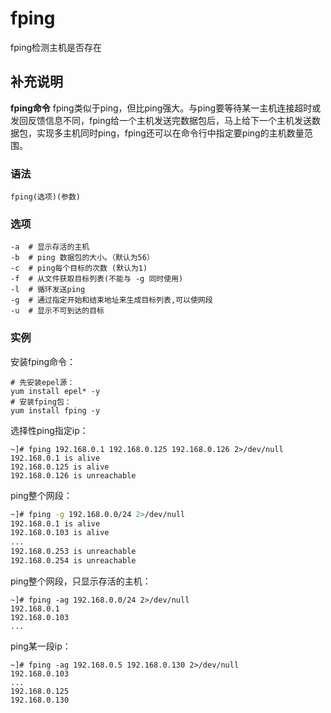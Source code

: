 # fping

fping检测主机是否存在

## 补充说明

**fping命令** fping类似于ping，但比ping强大。与ping要等待某一主机连接超时或发回反馈信息不同，fping给一个主机发送完数据包后，马上给下一个主机发送数据包，实现多主机同时ping，fping还可以在命令行中指定要ping的主机数量范围。

### 语法

```text
fping(选项)(参数)
```

### 选项

```text
-a  # 显示存活的主机
-b  # ping 数据包的大小。（默认为56）
-c  # ping每个目标的次数 (默认为1)
-f  # 从文件获取目标列表(不能与 -g 同时使用)
-l  # 循环发送ping
-g  # 通过指定开始和结束地址来生成目标列表,可以使网段
-u  # 显示不可到达的目标
```

### 实例

安装fping命令：

```text
# 先安装epel源：
yum install epel* -y
# 安装fping包：
yum install fping -y
```

选择性ping指定ip：

```text
~]# fping 192.168.0.1 192.168.0.125 192.168.0.126 2>/dev/null
192.168.0.1 is alive
192.168.0.125 is alive
192.168.0.126 is unreachable
```

ping整个网段：

```bash
~]# fping -g 192.168.0.0/24 2>/dev/null
192.168.0.1 is alive
192.168.0.103 is alive
...
192.168.0.253 is unreachable
192.168.0.254 is unreachable
```

ping整个网段，只显示存活的主机：

```text
~]# fping -ag 192.168.0.0/24 2>/dev/null
192.168.0.1
192.168.0.103
...
```

ping某一段ip：

```text
~]# fping -ag 192.168.0.5 192.168.0.130 2>/dev/null
192.168.0.103
...
192.168.0.125
192.168.0.130
```

